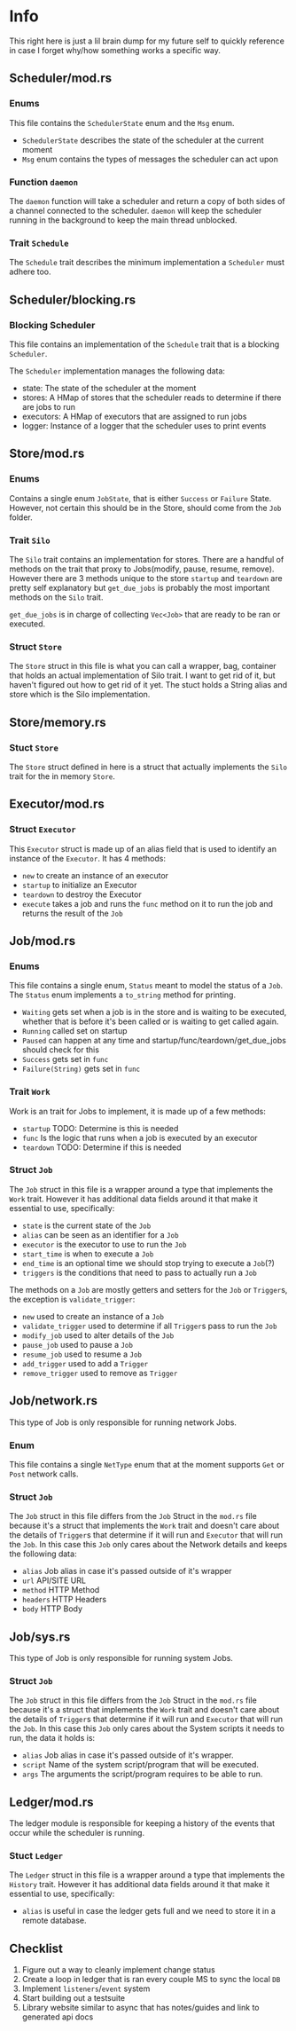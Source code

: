 # Info

This right here is just a lil brain dump for my future self to quickly reference
in case I forget why/how something works a specific way.

## Scheduler/mod.rs

### Enums

This file contains the `SchedulerState` enum and the `Msg` enum.

- `SchedulerState` describes the state of the scheduler at the current moment
- `Msg` enum contains the types of messages the scheduler can act upon

### Function `daemon`

The `daemon` function will take a scheduler and return a copy of both sides of a
channel connected to the scheduler. `daemon` will keep the scheduler running in
the background to keep the main thread unblocked.

### Trait `Schedule`

The `Schedule` trait describes the minimum implementation a `Scheduler` must
adhere too.

## Scheduler/blocking.rs

### Blocking Scheduler

This file contains an implementation of the `Schedule` trait that is a blocking
`Scheduler`.

The `Scheduler` implementation manages the following data:

- state: The state of the scheduler at the moment
- stores: A HMap of stores that the scheduler reads to determine if there are
  jobs to run
- executors: A HMap of executors that are assigned to run jobs
- logger: Instance of a logger that the scheduler uses to print events

## Store/mod.rs

### Enums

Contains a single enum `JobState`, that is either `Success` or `Failure` State.
However, not certain this should be in the Store, should come from the `Job` folder.

### Trait `Silo`

The `Silo` trait contains an implementation for stores. There are a handful of
methods on the trait that proxy to Jobs(modify, pause, resume, remove). However
there are 3 methods unique to the store `startup` and `teardown` are pretty
self explanatory but `get_due_jobs` is probably the most important methods on
the `Silo` trait.

`get_due_jobs` is in charge of collecting `Vec<Job>` that are
ready to be ran or executed.

### Struct `Store`

The `Store` struct in this file is what you can call a wrapper, bag, container
that holds an actual implementation of Silo trait. I want to get rid of it, but
haven't figured out how to get rid of it yet. The stuct holds a String alias and
store which is the Silo implementation.

## Store/memory.rs

### Stuct `Store`

The `Store` struct defined in here is a struct that actually implements the
`Silo` trait for the in memory `Store`.

## Executor/mod.rs

### Struct `Executor`

This `Executor` struct is made up of an alias field that is used to identify an
instance of the `Executor`. It has 4 methods:

- `new` to create an instance of an executor
- `startup` to initialize an Executor
- `teardown` to destroy the Executor
- `execute` takes a job and runs the `func` method on it to run the job and
  returns the result of the `Job`

## Job/mod.rs

### Enums

This file contains a single enum, `Status` meant to model the status of a `Job`.
The `Status` enum implements a `to_string` method for printing.

- `Waiting` gets set when a job is in the store and is waiting to be executed, 
whether that is before it's been called or is waiting to get called again.
- `Running` called set on startup
- `Paused` can happen at any time and startup/func/teardown/get_due_jobs should check for this
- `Success` gets set in `func`
- `Failure(String)` gets set in `func`

### Trait `Work`

Work is an trait for Jobs to implement, it is made up of a few methods:

- `startup` TODO: Determine is this is needed
- `func` Is the logic that runs when a job is executed by an executor
- `teardown` TODO: Determine if this is needed

### Struct `Job`

The `Job` struct in this file is a wrapper around a type that implements the
`Work` trait. However it has additional data fields around it that make it
essential to use, specifically:

- `state` is the current state of the `Job`
- `alias` can be seen as an identifier for a `Job`
- `executor` is the executor to use to run the `Job`
- `start_time` is when to execute a `Job`
- `end_time` is an optional time we should stop trying to execute a `Job`(?)
- `triggers` is the conditions that need to pass to actually run a `Job`

The methods on a `Job` are mostly getters and setters for the `Job` or
`Trigger`s, the exception is `validate_trigger`:

- `new` used to create an instance of a `Job`
- `validate_trigger` used to determine if all `Trigger`s pass to run the `Job`
- `modify_job` used to alter details of the `Job`
- `pause_job` used to pause a `Job`
- `resume_job` used to resume a `Job`
- `add_trigger` used to add a `Trigger`
- `remove_trigger` used to remove as `Trigger`

## Job/network.rs

This type of Job is only responsible for running network Jobs.

### Enum

This file contains a single `NetType` enum that at the moment supports `Get` or 
`Post` network calls.

### Struct `Job`

The `Job` struct in this file differs from the `Job` Struct in the `mod.rs` file 
because it's a struct that implements the `Work` trait and doesn't care about 
the details of `Trigger`s that determine if it will run and `Executor` that will 
run the `Job`. In this case this `Job` only cares about the Network details and 
keeps the following data:

- `alias` Job alias in case it's passed outside of it's wrapper
- `url` API/SITE URL
- `method` HTTP Method
- `headers` HTTP Headers
- `body` HTTP Body

## Job/sys.rs

This type of Job is only responsible for running system Jobs.

### Struct `Job`

The `Job` struct in this file differs from the `Job` Struct in the `mod.rs` file 
because it's a struct that implements the `Work` trait and doesn't care about 
the details of `Trigger`s that determine if it will run and `Executor` that will 
run the `Job`. In this case this `Job` only cares about the System scripts it 
needs to run, the data it holds is:

- `alias` Job alias in case it's passed outside of it's wrapper.
- `script` Name of the system script/program that will be executed.
- `args` The arguments the script/program requires to be able to run.

## Ledger/mod.rs

The ledger module is responsible for keeping a history of the events that occur 
while the scheduler is running.

### Stuct `Ledger`

The `Ledger` struct in this file is a wrapper around a type that implements the
`History` trait. However it has additional data fields around it that make it
essential to use, specifically:

- `alias` is useful in case the ledger gets full and we need to store it in a 
remote database.

## Checklist

1. Figure out a way to cleanly implement change status
2. Create a loop in ledger that is ran every couple MS to sync the local `DB`
3. Implement `listeners`/`event` system
4. Start building out a testsuite
5. Library website similar to async that has notes/guides and link to generated 
api docs